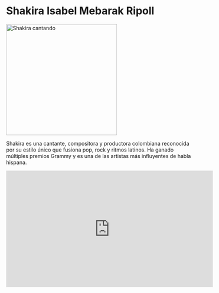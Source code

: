 <!DOCTYPE html>
<html lang="es">
<head>
  <meta charset="UTF-8">
  <meta name="viewport" content="width=device-width, initial-scale=1.0">
  <title>Shakira</title>
  <link rel="stylesheet" href="estilo.css">
</head>
<body>

  <h1>Shakira Isabel Mebarak Ripoll</h1>

  <img src="imagen1.jpg" alt="Shakira cantando" width="300">

  <p>
    Shakira es una cantante, compositora y productora colombiana reconocida por su estilo único
    que fusiona pop, rock y ritmos latinos. Ha ganado múltiples premios Grammy y es una de las
    artistas más influyentes de habla hispana.
  </p>

  <iframe width="560" height="315"
          src="https://www.youtube.com/embed/CocEMWdc7Ck"
          title="Video de Shakira"
          frameborder="0"
          allow="accelerometer; autoplay; clipboard-write; encrypted-media; gyroscope; picture-in-picture"
          allowfullscreen>
  </iframe>

</body>
</html>

